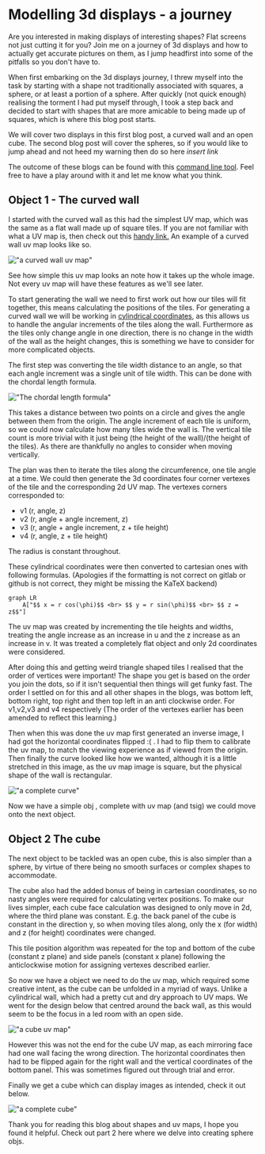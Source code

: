 # Modelling 3d displays - a journey

Are you interested in making displays of interesting shapes? Flat screens not just cutting it
for you?
Join me on a journey of 3d displays and how to actually get accurate pictures on them, as
I jump headfirst into some of the pitfalls so you don't have to.

When first embarking on the 3d displays journey, I threw myself into the task by starting with a
shape not traditionally associated with squares, a sphere, or at least a portion of a sphere.
After quickly (not quick enough) realising the torment I had put myself through, I took a step back and decided to start with
shapes that are more amicable to being made up of squares, which is where this blog post starts.

We will cover two displays in this first blog post, a curved wall and an open cube.
The second blog post will cover the spheres, so if you would like to jump ahead and not heed my warning then do so here *insert link*

The outcome of these blogs can be found with this [command line tool][trm].
Feel free to have a play around with it and let me know what you think.

## Object 1 - The curved wall

I started with the curved wall as this had the simplest UV map, which was the same as a flat wall made up of square tiles.
If you are not familiar with what a UV map is, then check out this [handy link.][uvex]
An example of a curved wall uv map looks like so.

!["a curved wall uv map"][cvbi]

See how simple this uv map looks an note how it takes up the whole image.
Not every uv map will have these features as we'll see later.

To start generating the wall we need to first work out how our tiles will fit
together, this means calculating the positions of the tiles.
For generating a curved wall we will be working in [cylindrical coordinates][cc],
as this allows us to handle the angular increments of the tiles along the wall.
Furthermore as the tiles only change angle in one direction, there is no change in the width of the
wall as the height changes, this is something we have to consider for more complicated objects.

The first step was converting the tile width distance to an angle, so that each angle increment was a single unit of tile width.
This can be done with the chordal length formula.

!["The chordal length formula"][cl]

This takes a distance between two points on a circle and gives the angle between them from the origin.
The angle increment of each tile is uniform, so we could now calculate how many tiles wide the wall is.
The vertical tile count is more trivial with it just being (the height of the wall)/(the height of the tiles).
As there are thankfully no angles to consider when moving vertically.

The plan was then to iterate the tiles along the circumference, one tile angle at a time.
We could then generate the 3d coordinates four corner vertexes of the tile and the corresponding 2d UV map.
The vertexes corners corresponded to:

- v1 (r, angle, z)
- v2 (r, angle + angle increment, z)
- v3 (r, angle + angle increment, z + tile height)
- v4 (r, angle, z + tile height)

The radius is constant throughout.

These cylindrical coordinates were then converted to cartesian ones with following formulas.
(Apologies if the formatting is not correct on gitlab or github is not correct, they 
might be missing the KaTeX backend)

```mermaid
graph LR
    A["$$ x = r cos(\phi)$$ <br> $$ y = r sin(\phi)$$ <br> $$ z = z$$"]
```

The uv map was created by incrementing the tile heights and widths, treating the angle
increase as an increase in u and the z increase as an increase in v.
It was treated a completely flat object and only 2d coordinates were considered.

After doing this and getting weird triangle shaped tiles I realised that the order of vertices were important!
The shape you get is based on the order you join the dots, so if it isn't sequential then things will get funky fast.
The order I settled on for this and all other shapes in the blogs, was
bottom left, bottom right, top right and then top left in an anti clockwise order. For v1,v2,v3 and v4 respectively
(The order of the vertexes earlier has been amended to reflect this learning.)

Then when this was done the uv map first generated an inverse image, I had got the horizontal coordinates flipped :\( .
I had to flip them to calibrate the uv map, to match the viewing experience as if viewed from the origin.
Then finally the curve looked like how we wanted, although it is a little stretched in this image, as the uv map
image is square, but the physical shape of the wall is rectangular.

!["a complete curve"][cubi]

Now we have a simple obj , complete with uv map (and tsig) we could move onto the next object.

## Object 2 The cube

The next object to be tackled was an open cube, this is also simpler than a sphere,
by virtue of there being no smooth surfaces or complex shapes to accommodate.

The cube also had the added bonus of being in cartesian coordinates,
so no nasty angles were required for calculating vertex positions.
To make our lives simpler, each cube face calculation was designed to only move in 2d,  where the third plane
was constant.
E.g. the back panel of the cube is constant in the direction y, so when moving tiles along,
only the x (for width) and z (for height) coordinates were changed.

This tile position algorithm was repeated for the top and bottom of the cube (constant z plane)
and side panels (constant x plane)
following the anticlockwise motion for assigning vertexes
described earlier.

So now we have a object we need to do the uv map, which required some creative intent, as the cube can be unfolded in a myriad of ways.
Unlike a cylindrical wall, which had a pretty cut and dry approach to UV maps.
We went for the design below that centred around the back wall,
as this would seem to be the focus in a led room with an open side.

!["a cube uv map"][cui]

However this was not the end for the cube UV map, as each mirroring face had one wall facing the wrong direction.
The horizontal coordinates then had to be flipped again for the right wall and the vertical coordinates of the
bottom panel. This was sometimes figured out through trial and error.

Finally we get a cube which can display images as intended, check it
out below.

!["a complete cube"][cvi]

Thank you for reading this blog about shapes and uv maps, I
hope you found it helpful. Check out part 2 here where we
delve into creating sphere objs.

[trm]: https://gitlab.com/mm-eng/tsig-demos
[uvex]: https://conceptartempire.com/uv-mapping-unwrapping/
[cc]: https://en.wikipedia.org/wiki/Cylindrical_coordinate_system

[cui]: ./cubeUV.jpg
[cvbi]: ./curveUV.jpg
[cubi]: ./curveview.jpg
[cvi]: ./cubeview.jpg

[cl]: ./chordLength.svg